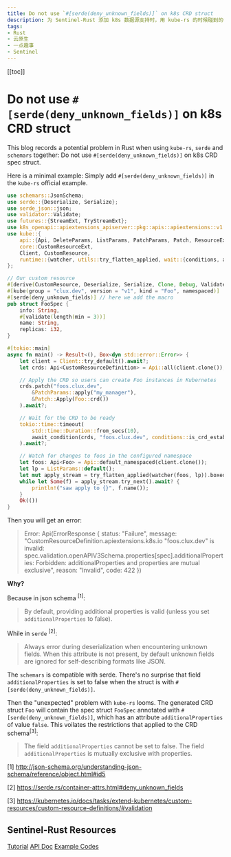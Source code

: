 ```yaml
---
title: Do not use `#[serde(deny_unknown_fields)]` on k8s CRD struct
description: 为 Sentinel-Rust 添加 k8s 数据源支持时，用 kube-rs 的时候碰到的一个有趣的问题
tags: 
- Rust
- 云原生
- 一点趣事
- Sentinel
---
```


[[toc]]

# Do not use `#[serde(deny_unknown_fields)]` on k8s CRD struct

This blog records a potential problem in Rust when using `kube-rs`, `serde` and `schemars` together: Do not use `#[serde(deny_unknown_fields)]` on k8s CRD spec struct.

Here is a minimal example: Simply add `#[serde(deny_unknown_fields)]` in the `kube-rs` official example.

```rust
use schemars::JsonSchema;
use serde::{Deserialize, Serialize};
use serde_json::json;
use validator::Validate;
use futures::{StreamExt, TryStreamExt};
use k8s_openapi::apiextensions_apiserver::pkg::apis::apiextensions::v1::CustomResourceDefinition;
use kube::{
    api::{Api, DeleteParams, ListParams, PatchParams, Patch, ResourceExt},
    core::CustomResourceExt,
    Client, CustomResource,
    runtime::{watcher, utils::try_flatten_applied, wait::{conditions, await_condition}},
};

// Our custom resource
#[derive(CustomResource, Deserialize, Serialize, Clone, Debug, Validate, JsonSchema)]
#[kube(group = "clux.dev", version = "v1", kind = "Foo", namespaced)]
#[serde(deny_unknown_fields)] // here we add the macro
pub struct FooSpec {
    info: String,
    #[validate(length(min = 3))]
    name: String,
    replicas: i32,
}

#[tokio::main]
async fn main() -> Result<(), Box<dyn std::error::Error>> {
    let client = Client::try_default().await?;
    let crds: Api<CustomResourceDefinition> = Api::all(client.clone());

    // Apply the CRD so users can create Foo instances in Kubernetes
    crds.patch("foos.clux.dev",
        &PatchParams::apply("my_manager"),
        &Patch::Apply(Foo::crd())
    ).await?;

    // Wait for the CRD to be ready
    tokio::time::timeout(
        std::time::Duration::from_secs(10),
        await_condition(crds, "foos.clux.dev", conditions::is_crd_established())
    ).await?;

    // Watch for changes to foos in the configured namespace
    let foos: Api<Foo> = Api::default_namespaced(client.clone());
    let lp = ListParams::default();
    let mut apply_stream = try_flatten_applied(watcher(foos, lp)).boxed();
    while let Some(f) = apply_stream.try_next().await? {
        println!("saw apply to {}", f.name());
    }
    Ok(())
}
```

Then you will get an error:
> Error: Api(ErrorResponse { status: "Failure", message: "CustomResourceDefinition.apiextensions.k8s.io \"foos.clux.dev\" is invalid: spec.validation.openAPIV3Schema.properties[spec].additionalProperties: Forbidden: additionalProperties and properties are mutual exclusive", reason: "Invalid", code: 422 })

**Why?**

Because in json schema <sup>[1]</sup>:
> By default, providing additional properties is valid (unless you set `additionalProperties` to false).

While in `serde` <sup>[2]</sup>:
> Always error during deserialization when encountering unknown fields. When this attribute is not present, by default unknown fields are ignored for self-describing formats like JSON.

The `schemars` is compatible with serde. There's no surprise that field `additionalProperties` is set to false when the struct is with `#[serde(deny_unknown_fields)]`.

Then the "unexpected" problem with `kube-rs` looms. The generated CRD struct `Foo` will contain the spec struct `FooSpec` annotated with `#[serde(deny_unknown_fields)]`, which has an attribute `additionalProperties` of value `false`. This voilates the  restrictions that applied to the CRD schema<sup>[3]</sup>:
> The field `additionalProperties` cannot be set to false. The field `additionalProperties` is mutually exclusive with properties.

[1] http://json-schema.org/understanding-json-schema/reference/object.html#id5

[2] https://serde.rs/container-attrs.html#deny_unknown_fields

[3] https://kubernetes.io/docs/tasks/extend-kubernetes/custom-resources/custom-resource-definitions/#validation




## Sentinel-Rust Resources

[Tutorial](https://github.com/sentinel-group/sentinel-rust/wiki)
[ API Doc](https://docs.rs/sentinel-core/latest/sentinel_core/)
[Example Codes](https://github.com/sentinel-group/sentinel-rust/tree/main/examples)